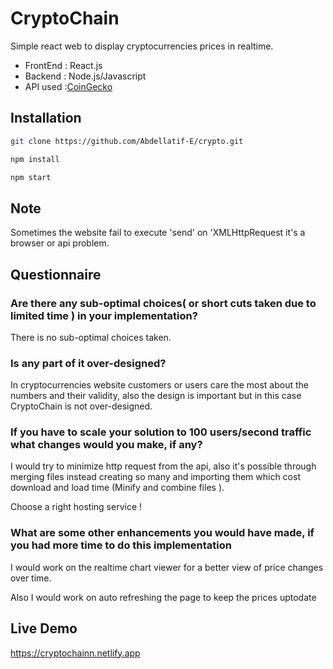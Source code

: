 # CryptoChain

Simple react web to display cryptocurrencies prices in realtime.
* FrontEnd : React.js
* Backend : Node.js/Javascript
* API used :[CoinGecko](https://www.coingecko.com/en)

## Installation

```sh
git clone https://github.com/Abdellatif-E/crypto.git
```

```sh
npm install
```
```sh
npm start
```

## Note
Sometimes the website fail to execute 'send' on 'XMLHttpRequest it's a browser or api problem.

## Questionnaire

### Are there any sub-optimal choices( or short cuts taken due to limited time ) in your implementation?

There is no sub-optimal choices taken.

### Is any part of it over-designed?

In cryptocurrencies website customers or users care the most about the numbers and their validity, also the design is important but in this case CryptoChain is not over-designed. 

### If you have to scale your solution to 100 users/second traffic what changes would you make, if any?

I would try to minimize http request from the api, also it's possible through merging files instead creating so many and importing them which cost download and load time (Minify and combine files ).

Choose a right hosting service !

### What are some other enhancements you would have made, if you had more time to do this implementation

I would work on the realtime chart viewer for a better view of price changes over time.

Also I would work on auto refreshing the page to keep the prices uptodate

## Live Demo

https://cryptochainn.netlify.app
